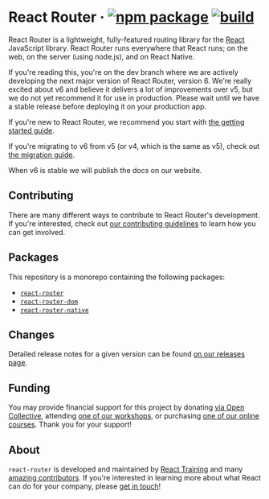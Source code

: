 # React Router &middot; [![npm package][npm-badge]][npm] [![build][build-badge]][build]

[npm-badge]: https://img.shields.io/npm/v/history.svg?style=flat-square
[npm]: https://www.npmjs.org/package/react-router
[build-badge]: https://img.shields.io/github/workflow/status/remix-run/react-router/test/dev?style=flat-square
[build]: https://github.com/remix-run/react-router/actions/workflows/test.yml

React Router is a lightweight, fully-featured routing library for the [React](https://reactjs.org) JavaScript library. React Router runs everywhere that React runs; on the web, on the server (using node.js), and on React Native.

If you're reading this, you're on the dev branch where we are actively developing the next major version of React Router, version 6. We're really excited about v6 and believe it delivers a lot of improvements over v5, but we do not yet recommend it for use in production. Please wait until we have a stable release before deploying it on your production app.

If you're new to React Router, we recommend you start with [the getting started guide](/docs/installation/getting-started.md).

If you're migrating to v6 from v5 (or v4, which is the same as v5), check out [the migration guide](/docs/advanced-guides/migrating-5-to-6.md).

When v6 is stable we will publish the docs on our website.

## Contributing

There are many different ways to contribute to React Router's development. If you're interested, check out [our contributing guidelines](CONTRIBUTING.md) to learn how you can get involved.

## Packages

This repository is a monorepo containing the following packages:

- [`react-router`](/packages/react-router)
- [`react-router-dom`](/packages/react-router-dom)
- [`react-router-native`](/packages/react-router-native)

## Changes

Detailed release notes for a given version can be found [on our releases page](https://github.com/remix-run/react-router/releases).

## Funding

You may provide financial support for this project by donating [via Open Collective](https://opencollective.com/react-router), attending [one of our workshops](https://reacttraining.com/workshops/), or purchasing [one of our online courses](https://reacttraining.com/courses/). Thank you for your support!

## About

`react-router` is developed and maintained by [React Training](https://reacttraining.com) and many [amazing contributors](https://github.com/remix-run/react-router/graphs/contributors).  If you're interested in learning more about what React can do for your company, please [get in touch](mailto:hello@reacttraining.com)!